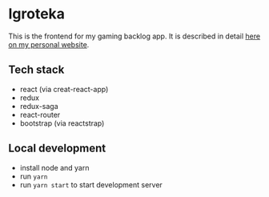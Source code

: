# Igroteka

This is the frontend for my gaming backlog app. It is described in detail
[here on my personal website](https://amarchenko.de/igroteka).

## Tech stack

- react (via creat-react-app)
- redux
- redux-saga
- react-router
- bootstrap (via reactstrap)

## Local development

- install node and yarn
- run `yarn`
- run `yarn start` to start development server
